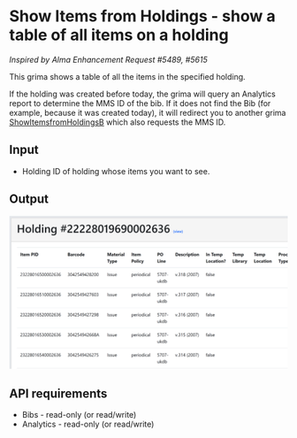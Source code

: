 # Show Items from Holdings - show a table of all items on a holding

*Inspired by Alma Enhancement Request #5489, #5615*

This grima shows a table of all the items in the specified holding.

If the holding was created before today, the grima will query an Analytics
report to determine the MMS ID of the bib. If it does not find the Bib (for
example, because it was created today), it will redirect you to another
grima
[ShowItemsfromHoldingsB](../ShowItemsFromHoldingsB/ShowItemsFromHoldingsB.md) 
which also requests the MMS ID.

## Input
* Holding ID of holding whose items you want to see.

## Output
![Screenshot of bibliographic record](images/ItemsFromHoldings.png)

## API requirements
* Bibs - read-only (or read/write)
* Analytics - read-only (or read/write)

